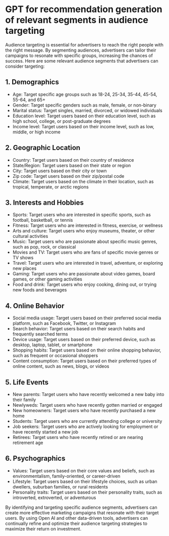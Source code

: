 # GPT for recommendation generation of relevant segments in audience targeting

Audience targeting is essential for advertisers to reach the right people with
the right message. By segmenting audiences, advertisers can tailor their
campaigns to resonate with specific groups, increasing the chances of success.
Here are some relevant audience segments that advertisers can consider
targeting:

## 1. Demographics

- Age: Target specific age groups such as 18-24, 25-34, 35-44, 45-54, 55-64, and
  65+
- Gender: Target specific genders such as male, female, or non-binary
- Marital status: Target singles, married, divorced, or widowed individuals
- Education level: Target users based on their education level, such as high
  school, college, or post-graduate degrees
- Income level: Target users based on their income level, such as low, middle,
  or high income

## 2. Geographic Location

- Country: Target users based on their country of residence
- State/Region: Target users based on their state or region
- City: Target users based on their city or town
- Zip code: Target users based on their zip/postal code
- Climate: Target users based on the climate in their location, such as
  tropical, temperate, or arctic regions

## 3. Interests and Hobbies

- Sports: Target users who are interested in specific sports, such as football,
  basketball, or tennis
- Fitness: Target users who are interested in fitness, exercise, or wellness
- Arts and culture: Target users who enjoy museums, theater, or other cultural
  activities
- Music: Target users who are passionate about specific music genres, such as
  pop, rock, or classical
- Movies and TV: Target users who are fans of specific movie genres or TV shows
- Travel: Target users who are interested in travel, adventure, or exploring new
  places
- Gaming: Target users who are passionate about video games, board games, or
  other gaming activities
- Food and drink: Target users who enjoy cooking, dining out, or trying new
  foods and beverages

## 4. Online Behavior

- Social media usage: Target users based on their preferred social media
  platform, such as Facebook, Twitter, or Instagram
- Search behavior: Target users based on their search habits and frequently
  searched terms
- Device usage: Target users based on their preferred device, such as desktop,
  laptop, tablet, or smartphone
- Shopping habits: Target users based on their online shopping behavior, such as
  frequent or occasional shoppers
- Content consumption: Target users based on their preferred types of online
  content, such as news, blogs, or videos

## 5. Life Events

- New parents: Target users who have recently welcomed a new baby into their
  family
- Newlyweds: Target users who have recently gotten married or engaged
- New homeowners: Target users who have recently purchased a new home
- Students: Target users who are currently attending college or university
- Job seekers: Target users who are actively looking for employment or have
  recently started a new job
- Retirees: Target users who have recently retired or are nearing retirement age

## 6. Psychographics

- Values: Target users based on their core values and beliefs, such as
  environmentalism, family-oriented, or career-driven
- Lifestyle: Target users based on their lifestyle choices, such as urban
  dwellers, suburban families, or rural residents
- Personality traits: Target users based on their personality traits, such as
  introverted, extroverted, or adventurous

By identifying and targeting specific audience segments, advertisers can create
more effective marketing campaigns that resonate with their target users. By
using Open AI and other data-driven tools, advertisers can continually refine
and optimize their audience targeting strategies to maximize their return on
investment.